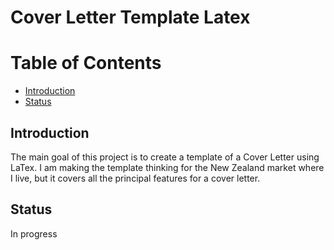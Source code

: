 # Cover Letter Template Latex

# Table of Contents

* [Introduction](#introduction)
* [Status](#status)

## Introduction

The main goal of this project is to create a template of a Cover Letter using LaTex. I am making the template thinking for the New Zealand market where I live, but it covers all the principal features for a cover letter.

## Status

In progress